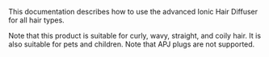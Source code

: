 This documentation describes how to use the advanced Ionic Hair Diffuser for all hair types.

Note that this product is suitable for curly, wavy, straight, and coily hair. It is also suitable for pets and children.
Note that APJ plugs are not supported.